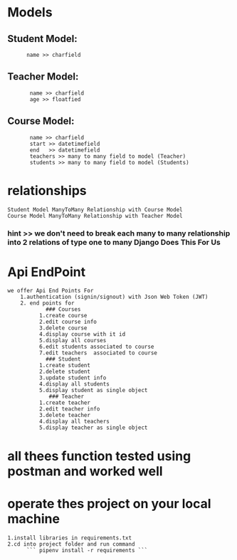 # Models 
   ## Student Model:
          name >> charfield
   ## Teacher Model:
           name >> charfield
           age >> floatfied
   ## Course Model:
           name >> charfield
           start >> datetimefield
           end   >> datetimefield
           teachers >> many to many field to model (Teacher)
           students >> many to many field to model (Students)
# relationships 
    Student Model ManyToMany Relationship with Course Model 
    Course Model ManyToMany Relationship with Teacher Model
### hint >> we don't need to break each many to many relationship into 2 relations of type one to many Django Does This For Us
# Api EndPoint
    we offer Api End Points For 
        1.authentication (signin/signout) with Json Web Token (JWT)
        2. end points for 
                ### Courses
              1.create course 
              2.edit course info
              3.delete course 
              4.display course with it id 
              5.display all courses
              6.edit students associated to course
              7.edit teachers  associated to course
                ### Student
              1.create student
              2.delete student
              3.update student info 
              4.display all students 
              5.display student as single object
                 ### Teacher
              1.create teacher 
              2.edit teacher info 
              3.delete teacher
              4.display all teachers 
              5.display teacher as single object 
# all thees function tested using postman and worked well 
# operate thes project on your local machine 
    1.install libraries in requirements.txt 
    2.cd into project folder and run command 
          ``` pipenv install -r requirements ```
